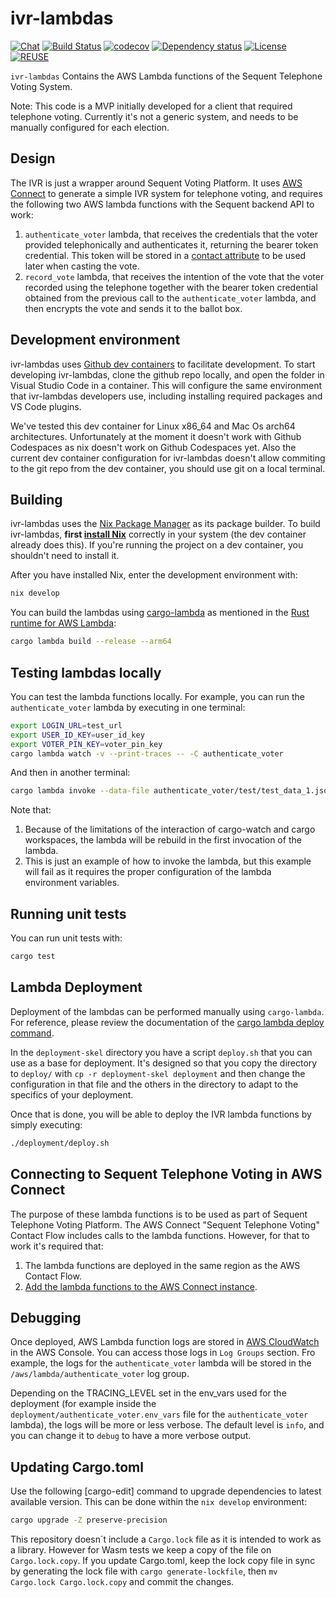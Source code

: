 <!--
SPDX-FileCopyrightText: 2022 Eduardo Robles <edu@nsequentech.io>

SPDX-License-Identifier: AGPL-3.0-only
-->
# ivr-lambdas

[![Chat][discord-badge]][discord-link]
[![Build Status][build-badge]][build-link]
[![codecov][codecov-badge]][codecov-link]
[![Dependency status][dependencies-badge]][dependencies-link]
[![License][license-badge]][license-link]
[![REUSE][reuse-badge]][reuse-link]

`ivr-lambdas` Contains the AWS Lambda functions of the Sequent Telephone Voting
System.

Note: This code is a MVP initially developed for a client that required telephone
voting. Currently it's not a generic system, and needs to be manually configured
for each election.

## Design

The IVR is just a wrapper around Sequent Voting Platform. It uses [AWS Connect]
to generate a simple IVR system for telephone voting, and requires the following
two AWS lambda functions with the Sequent backend API to work:
1. `authenticate_voter` lambda, that receives the credentials that the voter
provided telephonically and authenticates it, returning the bearer token
credential. This token will be stored in a [contact attribute] to be used later
when casting the vote.
2. `record_vote` lambda, that receives the intention of the vote that the voter
recorded using the telephone together with the bearer token credential obtained
from the previous call to the `authenticate_voter` lambda, and then encrypts
the vote and sends it to the ballot box.

## Development environment

ivr-lambdas uses [Github dev containers] to facilitate development. To start
developing ivr-lambdas, clone the github repo locally, and open the folder in
Visual Studio Code in a container. This will configure the same environment that
ivr-lambdas developers use, including installing required packages and VS Code
plugins.

We've tested this dev container for Linux x86_64 and Mac Os arch64
architectures. Unfortunately at the moment it doesn't work with Github
Codespaces as nix doesn't work on Github Codespaces yet. Also the current dev
container configuration for ivr-lambdas doesn't allow commiting to the git repo
from the dev container, you should use git on a local terminal.

## Building

ivr-lambdas uses the [Nix Package Manager] as its package builder. To build
ivr-lambdas, **first [install Nix]** correctly in your system (the dev container
already does this). If you're running the project on a dev container, you
shouldn't need to install it.

After you have installed Nix, enter the development environment with:

```bash
nix develop
```

You can build the lambdas using [cargo-lambda] as mentioned in the
[Rust runtime for AWS Lambda]:

```bash
cargo lambda build --release --arm64
```

## Testing lambdas locally

You can test the lambda functions locally. For example, you can run the
`authenticate_voter` lambda by executing in one terminal:

```bash
export LOGIN_URL=test_url
export USER_ID_KEY=user_id_key
export VOTER_PIN_KEY=voter_pin_key
cargo lambda watch -v --print-traces -- -C authenticate_voter
```

And then in another terminal:

```bash
cargo lambda invoke --data-file authenticate_voter/test/test_data_1.json
```

Note that:
1. Because of the limitations of the interaction of cargo-watch and cargo
workspaces, the lambda will be rebuild in the first invocation of the lambda.
2. This is just an example of how to invoke the lambda, but this example will
fail as it requires the proper configuration of the lambda environment
variables.

## Running unit tests

You can run unit tests with:

```bash
cargo test
```

## Lambda Deployment

Deployment of the lambdas can be performed manually using `cargo-lambda`. For
reference, please review the documentation of the [cargo lambda deploy command].

In the `deployment-skel` directory you have a script `deploy.sh` that you can
use as a base for deployment. It's designed so that you copy the directory to
`deploy/` with `cp -r deployment-skel deployment` and then change the
configuration in that file and the others in the directory to adapt to the
specifics of your deployment.

Once that is done, you will be able to deploy the IVR lambda functions by simply
executing:

```bash
./deployment/deploy.sh
```

## Connecting to Sequent Telephone Voting in AWS Connect

The purpose of these lambda functions is to be used as part of Sequent Telephone
Voting Platform. The AWS Connect "Sequent Telephone Voting" Contact Flow
includes calls to the lambda functions. However, for that to work it's required
that:
1. The lambda functions are deployed in the same region as the AWS Contact Flow.
2. [Add the lambda functions to the AWS Connect instance].

## Debugging

Once deployed, AWS Lambda function logs are stored in [AWS CloudWatch] in the
AWS Console. You can access those logs in `Log Groups` section. Fro example, the
logs for the `authenticate_voter` lambda will be stored in the
`/aws/lambda/authenticate_voter` log group.

Depending on the TRACING_LEVEL set in the env_vars used for the deployment (for
example inside the `deployment/authenticate_voter.env_vars` file for the
`authenticate_voter` lambda), the logs will be more or less verbose. The default
level is `info`, and you can change it to `debug` to have a more verbose output.

## Updating Cargo.toml

Use the following [cargo-edit] command to upgrade dependencies to latest
available version. This can be done within the `nix develop` environment:

```bash
cargo upgrade -Z preserve-precision
```

This repository doesn´t include a `Cargo.lock` file as it is intended to work as
a library. However for Wasm tests we keep a copy of the file on
`Cargo.lock.copy`. If you update Cargo.toml, keep the lock copy file in sync by
generating the lock file with `cargo generate-lockfile`, then `mv Cargo.lock
Cargo.lock.copy` and commit the changes.

[discord-badge]: https://img.shields.io/discord/1006401206782001273?style=plastic
[discord-link]: https://discord.gg/WfvSTmcdY8

[build-badge]: https://github.com/sequentech/ivr-lambdas/workflows/CI/badge.svg?branch=main&event=push
[build-link]: https://github.com/sequentech/ivr-lambdas/actions?query=workflow%3ACI

[codecov-badge]: https://codecov.io/gh/sequentech/ivr-lambdas/branch/main/graph/badge.svg?token=W5QNYDEJCX
[codecov-link]: https://codecov.io/gh/sequentech/ivr-lambdas

[dependencies-badge]: https://deps.rs/repo/github/sequentech/ivr-lambdas/status.svg
[dependencies-link]: https://deps.rs/repo/github/sequentech/ivr-lambdas

[license-badge]: https://img.shields.io/github/license/sequentech/ivr-lambdas?label=license
[license-link]: https://github.com/sequentech/ivr-lambdas/blob/master/LICENSE

[reuse-badge]: https://api.reuse.software/badge/github.com/sequentech/ivr-lambdas
[reuse-link]: https://api.reuse.software/info/github.com/sequentech/ivr-lambdas

[AWS Connect]: https://docs.aws.amazon.com/connect/?id=docs_gateway
[Github dev containers]: https://docs.github.com/en/codespaces/setting-up-your-project-for-codespaces/introduction-to-dev-containers
[contact attribute]: https://docs.aws.amazon.com/connect/latest/adminguide/what-is-a-contact-attribute.html
[Nix Package Manager]: https://nixos.org/
[install Nix]: https://nixos.org/
[cargo-lambda]: https://www.cargo-lambda.info/
[Rust runtime for AWS Lambda]: https://github.com/awslabs/aws-lambda-rust-runtime#12-build-your-lambda-functions
[cargo lambda deploy command]: https://www.cargo-lambda.info/commands/deploy.html#environment-variables
[Add the lambda functions to the AWS Connect instance]: https://docs.aws.amazon.com/connect/latest/adminguide/connect-lambda-functions.html#add-lambda-function
[AWS CloudWatch]: https://ca-central-1.console.aws.amazon.com/cloudwatch/home?region=ca-central-1#logsV2:log-groups
